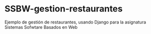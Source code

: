 # SSBW-gestion-restaurantes
Ejemplo de gestión de restaurantes, usando Django para la asignatura Sistemas Sofwtare Basados en Web

